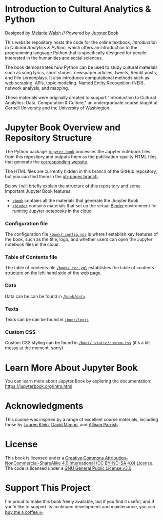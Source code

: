 # Introduction to Cultural Analytics & Python
Designed by [Melanie Walsh](https://melaniewalsh.org/) // Powered by [Jupyter Book](https://jupyterbook.org/)

This website repository hosts the code for the online textbook, *Introduction to Cultural Analytics & Python*, which offers an introduction to the programming language Python that is specifically designed for people interested in the humanities and social sciences.

The book demonstrates how Python can be used to study cultural materials such as song lyrics, short stories, newspaper articles, tweets, Reddit posts, and film screenplays. It also introduces computational methods such as web scraping, APIs, topic modeling, Named Entity Recognition (NER), network analysis, and mapping.

These materials were originally created to support "Introduction to Cultural Analytics: Data, Computation & Culture," an undergraduate course taught at Cornell University and the University of Washington.

# Jupyter Book Overview and Repository Structure

The Python package [`jupyter-book`](https://jupyterbook.org/intro.html#install-jupyter-book) processes the Jupyter notebook files from this repository and outputs them as the publication-quality HTML files that generate the [corresponding website](https://melaniewalsh.github.io/Intro-Cultural-Analytics/).

The HTML files are currently hidden in this branch of the GitHub repository, but you can find them in the [gh-pages branch](https://github.com/melaniewalsh/Intro-Cultural-Analytics/tree/gh-pages).

Below I will briefly explain the structure of this repository and some important Jupyter Book features.

-  [`/book`](https://github.com/melaniewalsh/Intro-Cultural-Analytics/tree/master/book) contains all the materials that generate the Jupyter Book
- [`/binder`](https://github.com/melaniewalsh/Intro-Cultural-Analytics/tree/master/binder) contains materials that set up the virtual [Binder](https://mybinder.org/) environment for running Jupyter notebooks in the cloud 

### Configuration file

The configuration file [`/book/_config.yml`](https://github.com/melaniewalsh/Intro-Cultural-Analytics/blob/master/book/_config.yml) is where I establish key features of the book, such as the title, logo, and whether users can open the Jupyter notebook files in the cloud.
 
### Table of Contents file

The table of contents file [`/book/_toc.yml`](https://github.com/melaniewalsh/Intro-Cultural-Analytics/blob/master/book/_toc.yml) establishes the table of contents structure on the left-hand side of the web page.

### Data

Data can be can be found in [`/book/data`](https://github.com/melaniewalsh/Intro-Cultural-Analytics/tree/master/book/data)

### Texts

Texts can be can be found in [`/book/texts`](https://github.com/melaniewalsh/Intro-Cultural-Analytics/tree/master/book/texts)

### Custom CSS

Custom CSS styling can be found in [`/book/_static/custom.css`](https://github.com/melaniewalsh/Intro-Cultural-Analytics/blob/master/book/_static/custom.css) (it's a bit messy at the moment, sorry)

# Learn More About Jupyter Book

You can learn more about Jupyter Book by exploring the documentation: https://jupyterbook.org/intro.html

# Acknowledgments
This course was inspired by a range of excellent course materials, including those by [Lauren Klein](https://github.com/laurenfklein/emory-qtm340), [David Mimno](https://mimno.infosci.cornell.edu/info3350/), and [Allison Parrish](https://github.com/aparrish/rwet).

# License

This book is licensed under a [Creative Commons Attribution-NonCommercial-ShareAlike 4.0 International (CC BY-NC-SA 4.0) License](https://creativecommons.org/licenses/by-nc-sa/4.0/). The code is licensed under a [GNU General Public License v3.0](https://choosealicense.com/licenses/gpl-3.0/#).

# Support This Project

I'm proud to make this book freely available, but if you find it useful, and if you'd like to support its continued development and maintenance, you can [buy me a coffee ☕](https://www.buymeacoffee.com/melaniewalsh).